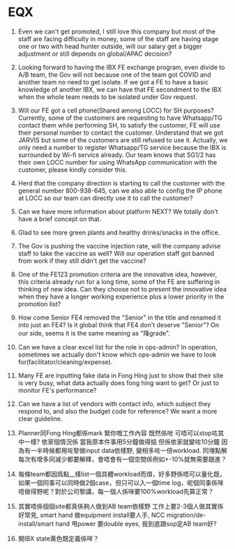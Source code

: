 # EQX
1. Even we can't get promoted, I still love this company but most of the staff are facing difficulty in money, some of the staff are having stage one or two with head hunter outside, will our salary get a bigger adjustment or still depends on global/APAC decision?

2. Looking forward to having the IBX FE exchange program, even divide to A/B team, the Gov will not because one of the team got COVID and another team no need to get isolate. If we got a FE to have a basic knowledge of another IBX, we can have that FE secondment to the IBX when the whole team needs to be isolated under Gov request.

3. Will our FE got a cell phone(Shared among LOCC) for SH purposes?  Currently, some of the customers are requesting to have Whatsapp/TG contact them while performing SH, to satisfy the customer, FE will use their personal number to contact the customer. Understand that we got JARVIS but some of the customers are still refused to use it. Actually, we only need a number to register Whatsapp/TG service because the IBX is surrounded by Wi-fi service already. Our team knows that SG1/2 has their own LOCC number for using WhatsApp communication with the customer, please kindly consider this.

4. Herd that the company direction is starting to call the customer with the general number 800-938-645, can we also able to config the IP phone at LOCC so our team can directly use it to call the customer?

5. Can we have more information about platform NEXT? We totally don't have a brief concept on that.

6. Glad to see more green plants and healthy drinks/snacks in the office.

7. The Gov is pushing the vaccine injection rate, will the company advise staff to take the vaccine as well? Will our operation staff got banned from work if they still didn't get the vaccine?

8. One of the FE123 promotion criteria are the innovative idea, however, this criteria already run for a long time, some of the FE are suffering in thinking of new idea. Can they choose not to present the innovative idea when they have a longer working experience plus a lower priority in the promotion list?

9. How come Senior FE4 removed the "Senior" in the title and renamed it into just an FE4? Is it global think that FE4 don't deserve "Senior"? On our side, seems it is the same meaning as "降grade".

10. Can we have a clear excel list for the role in ops-admin? In operation, sometimes we actually don't know which ops-admin we have to look for(facilitator/cleaning/expense).

11. Many FE are inputting fake data in Fong Hing just to show that their site is very busy, what data actually does fong hing want to get? Or just to monitor FE's performance?

12. Can we have a list of vendors with contact info, which subject they respond to, and also the budget code for reference? We want a more clear guideline.

13. Planner同Fong Hing都係mark 緊你嘅工作內容 既然係咁 可唔可以stop咗其中一樣? 依家個情況係 當我原本件事用5分鐘做得掂 但係依家就變咗10分鐘 因為有一半時候都用咗黎做input data依樣野, 變相多咗一倍workload. 同埋點解每次有增多同減少都要解釋，會唔會有一個空間係例如+-10%就無需要跟進？

14. 每條team都因爲點__樣list一個具體workload而煩，好多野係唔可以量化既，如果一個同事可以同時做2個case，但只可以入一個time log，呢個同事係咪唔做得野呢？對於公司黎講，每一個人係咪要100%workload先算正常？

15. 其實唔係個個site都真係夠人做到AB team依樣野 工作上要2-3個人做其實係好常見, smart hand 做equipment install要人手, NCC migration/de-install/smart hand 甩power 要double eyes, 我到底跟sop定AB team好?

16. 開IBX state黄色既定義係咩？
